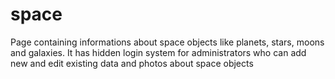 # space
Page containing informations about space objects like planets, stars, moons and galaxies. It has hidden login system for administrators who can add new and edit existing data and photos about space objects
